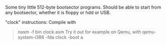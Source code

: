 Some tiny little 512-byte bootsector programs.
Should be able to start from any bootsector, whether it is floppy or hdd or USB.

"clock" instructions:
Compile with 
>nasm -f bin clock.asm
Try it out for example on Qemu, with
>qemu-system-i386 -fda clock -boot a
